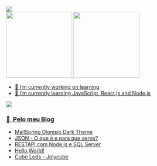 
<img src="https://i.imgur.com/6Tzl2dJ.gif"/>
<div class="main">
  <a href="https://github.com/dionisiofernandes">
  <img height="180em"  src="https://github-readme-stats.vercel.app/api?username=dionisiofernandes&show_icons=true&theme=dark&include_all_commits=true&count_private=true"/>
  <img height="180em" src="https://github-readme-stats.vercel.app/api/top-langs/?username=dionisiofernandes&layout=compact&langs_count=7&theme=dark"/>
 
</div>



- 🔭 I’m currently working on learning
- 🌱 I’m currently learning JavaScript, React.js and Node.js

![](https://komarev.com/ghpvc/?username=dionisiofernandes&color=green)
 
   
  
  
### 📕 &nbsp;Pelo meu Blog
  
<!-- BLOG:START -->
- [MailSpring Dionisio Dark Theme](https://blog.dionisiofernandes.com/mailspring-dionisio-dark-theme)
- [JSON - O que é e para que serve?](https://blog.dionisiofernandes.com/json-o-que-e-e-para-que-serve)
- [RESTAPI com Node.js e SQL Server](https://blog.dionisiofernandes.com/restapi-com-nodejs-e-sql-server)
- [Hello World!](https://blog.dionisiofernandes.com/hello-world)
- [Cubo Leds - Jolycube](https://blog.dionisiofernandes.com/cubo-leds-jolycube)
<!-- BLOG:END -->

